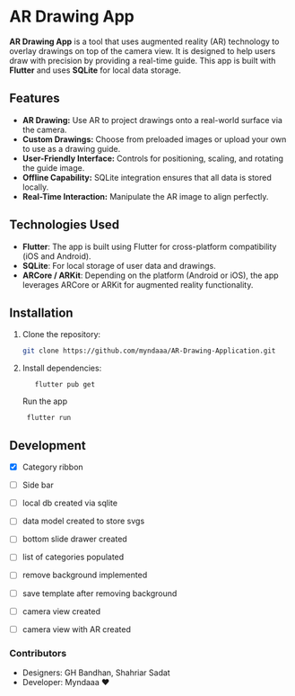 # AR Drawing App

**AR Drawing App** is a tool that uses augmented reality (AR) technology to overlay drawings on top of the camera view. It is designed to help users draw with precision by providing a real-time guide. This app is built with **Flutter** and uses **SQLite** for local data storage.

## Features

- **AR Drawing:** Use AR to project drawings onto a real-world surface via the camera.
- **Custom Drawings:** Choose from preloaded images or upload your own to use as a drawing guide.
- **User-Friendly Interface:** Controls for positioning, scaling, and rotating the guide image.
- **Offline Capability:** SQLite integration ensures that all data is stored locally.
- **Real-Time Interaction:** Manipulate the AR image to align perfectly.

## Technologies Used

- **Flutter**: The app is built using Flutter for cross-platform compatibility (iOS and Android).
- **SQLite**: For local storage of user data and drawings.
- **ARCore / ARKit**: Depending on the platform (Android or iOS), the app leverages ARCore or ARKit for augmented reality functionality.

## Installation

1. Clone the repository:
   ```bash
   git clone https://github.com/myndaaa/AR-Drawing-Application.git
   ```
2. Install dependencies:
    ```
       flutter pub get
    ```
   Run the app
    ```
     flutter run
    ```



## Development
- [x] Category ribbon
- [ ] Side bar
- [ ] local db created via sqlite 
- [ ] data model created to store svgs
- [ ] bottom slide drawer created
- [ ] list of categories populated
- [ ] remove background implemented
- [ ] save template after removing background
- [ ] camera view created
- [ ] camera view with AR created



### Contributors
* Designers: GH Bandhan, Shahriar Sadat
* Developer: Myndaaa :heart: